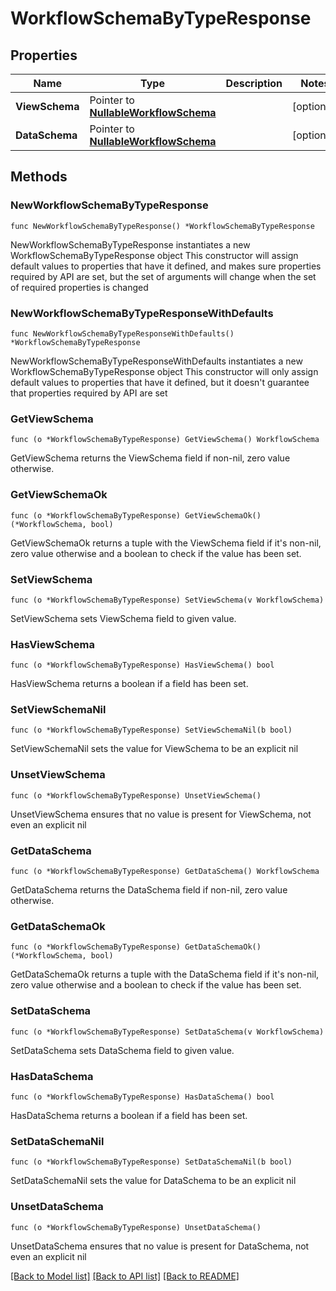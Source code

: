 # WorkflowSchemaByTypeResponse

## Properties

Name | Type | Description | Notes
------------ | ------------- | ------------- | -------------
**ViewSchema** | Pointer to [**NullableWorkflowSchema**](WorkflowSchema.md) |  | [optional] 
**DataSchema** | Pointer to [**NullableWorkflowSchema**](WorkflowSchema.md) |  | [optional] 

## Methods

### NewWorkflowSchemaByTypeResponse

`func NewWorkflowSchemaByTypeResponse() *WorkflowSchemaByTypeResponse`

NewWorkflowSchemaByTypeResponse instantiates a new WorkflowSchemaByTypeResponse object
This constructor will assign default values to properties that have it defined,
and makes sure properties required by API are set, but the set of arguments
will change when the set of required properties is changed

### NewWorkflowSchemaByTypeResponseWithDefaults

`func NewWorkflowSchemaByTypeResponseWithDefaults() *WorkflowSchemaByTypeResponse`

NewWorkflowSchemaByTypeResponseWithDefaults instantiates a new WorkflowSchemaByTypeResponse object
This constructor will only assign default values to properties that have it defined,
but it doesn't guarantee that properties required by API are set

### GetViewSchema

`func (o *WorkflowSchemaByTypeResponse) GetViewSchema() WorkflowSchema`

GetViewSchema returns the ViewSchema field if non-nil, zero value otherwise.

### GetViewSchemaOk

`func (o *WorkflowSchemaByTypeResponse) GetViewSchemaOk() (*WorkflowSchema, bool)`

GetViewSchemaOk returns a tuple with the ViewSchema field if it's non-nil, zero value otherwise
and a boolean to check if the value has been set.

### SetViewSchema

`func (o *WorkflowSchemaByTypeResponse) SetViewSchema(v WorkflowSchema)`

SetViewSchema sets ViewSchema field to given value.

### HasViewSchema

`func (o *WorkflowSchemaByTypeResponse) HasViewSchema() bool`

HasViewSchema returns a boolean if a field has been set.

### SetViewSchemaNil

`func (o *WorkflowSchemaByTypeResponse) SetViewSchemaNil(b bool)`

 SetViewSchemaNil sets the value for ViewSchema to be an explicit nil

### UnsetViewSchema
`func (o *WorkflowSchemaByTypeResponse) UnsetViewSchema()`

UnsetViewSchema ensures that no value is present for ViewSchema, not even an explicit nil
### GetDataSchema

`func (o *WorkflowSchemaByTypeResponse) GetDataSchema() WorkflowSchema`

GetDataSchema returns the DataSchema field if non-nil, zero value otherwise.

### GetDataSchemaOk

`func (o *WorkflowSchemaByTypeResponse) GetDataSchemaOk() (*WorkflowSchema, bool)`

GetDataSchemaOk returns a tuple with the DataSchema field if it's non-nil, zero value otherwise
and a boolean to check if the value has been set.

### SetDataSchema

`func (o *WorkflowSchemaByTypeResponse) SetDataSchema(v WorkflowSchema)`

SetDataSchema sets DataSchema field to given value.

### HasDataSchema

`func (o *WorkflowSchemaByTypeResponse) HasDataSchema() bool`

HasDataSchema returns a boolean if a field has been set.

### SetDataSchemaNil

`func (o *WorkflowSchemaByTypeResponse) SetDataSchemaNil(b bool)`

 SetDataSchemaNil sets the value for DataSchema to be an explicit nil

### UnsetDataSchema
`func (o *WorkflowSchemaByTypeResponse) UnsetDataSchema()`

UnsetDataSchema ensures that no value is present for DataSchema, not even an explicit nil

[[Back to Model list]](../README.md#documentation-for-models) [[Back to API list]](../README.md#documentation-for-api-endpoints) [[Back to README]](../README.md)


